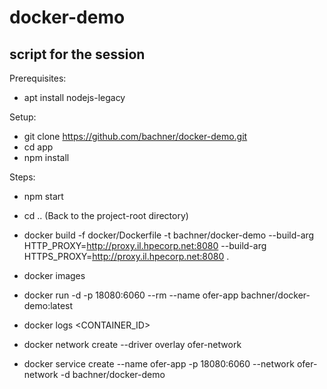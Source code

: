 # docker-demo
## script for the session

Prerequisites: 
- apt install nodejs-legacy

Setup:
- git clone https://github.com/bachner/docker-demo.git
- cd app
- npm install

Steps:
- npm start

- cd .. (Back to the project-root directory)

- docker build -f docker/Dockerfile -t bachner/docker-demo --build-arg HTTP_PROXY=http://proxy.il.hpecorp.net:8080 --build-arg HTTPS_PROXY=http://proxy.il.hpecorp.net:8080 .

- docker images

- docker run -d -p 18080:6060 --rm --name ofer-app bachner/docker-demo:latest

- docker logs <CONTAINER_ID>

- docker network create --driver overlay ofer-network

- docker service create --name ofer-app -p 18080:6060 --network ofer-network -d bachner/docker-demo
